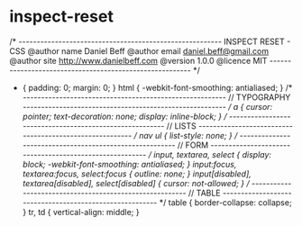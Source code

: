 inspect-reset
=============

/* --------------------------------------------------------
INSPECT RESET - CSS
@author name Daniel Beff
@author email daniel.beff@gmail.com
@author site http://www.danielbeff.com
@version 1.0.0
@licence MIT
-------------------------------------------------------- */
* {
    padding: 0;
    margin: 0;
}
html {
    -webkit-font-smoothing: antialiased;
}
/* --------------------------------------------------------
// TYPOGRAPHY
-------------------------------------------------------- */
a {
    cursor: pointer;
    text-decoration: none;
    display: inline-block;
}
/* --------------------------------------------------------
// LISTS
-------------------------------------------------------- */
nav ul {
    list-style: none;
}
/* --------------------------------------------------------
// FORM
-------------------------------------------------------- */
input, textarea, select {
    display: block;
    -webkit-font-smoothing: antialiased;
}
input:focus, textarea:focus, select:focus {
    outline: none;
}
input[disabled], textarea[disabled], select[disabled] {
    cursor: not-allowed;
}
/* --------------------------------------------------------
// TABLE
-------------------------------------------------------- */
table {
    border-collapse: collapse;
}
tr, td {
    vertical-align: middle;
}

